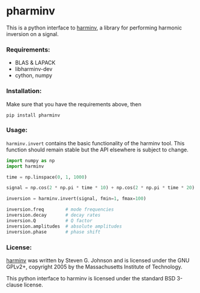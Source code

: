pharminv
========

This is a python interface to [harminv], a library for performing
harmonic inversion on a signal.

[harminv]: http://ab-initio.mit.edu/wiki/index.php/Harminv

### Requirements:

- BLAS & LAPACK
- libharminv-dev
- cython, numpy

### Installation:

Make sure that you have the requirements above, then

```
pip install pharminv
```

### Usage:

`harminv.invert` contains the basic functionality of the harminv
tool. This function should remain stable but the API elsewhere is
subject to change.

```python
import numpy as np
import harminv

time = np.linspace(0, 1, 1000)

signal = np.cos(2 * np.pi * time * 10) + np.cos(2 * np.pi * time * 20)

inversion = harminv.invert(signal, fmin=1, fmax=100)

inversion.freq        # mode frequencies
inversion.decay       # decay rates
inversion.Q           # Q factor
inversion.amplitudes  # absolute amplitudes
inversion.phase       # phase shift
```

### License:

[harminv] was written by Steven G. Johnson and is licensed under the
GNU GPLv2+, copyright 2005 by the Massachusetts Institute of Technology.

This python interface to harminv is licensed under the standard BSD
3-clause license.
